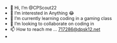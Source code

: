 - 👋 Hi, I’m @CPScout22
- 👀 I’m interested in Anything 😂
- 🌱 I’m currently learning coding in a gaming class
- 💞️ I’m looking to collaborate on coding in 
- 📫 How to reach me ... 717286@dpsk12.net
-

<!---
CPScout22/CPScout22 is a ✨ special ✨ repository because its `README.md` (this file) appears on your GitHub profile.
You can click the Preview link to take a look at your changes.
--->

